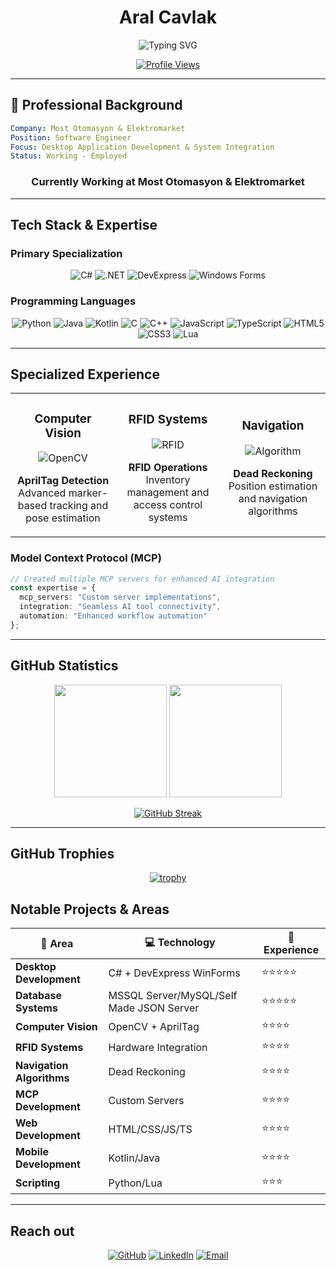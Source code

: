 <div align="center">
  
# Aral Cavlak

<img src="https://readme-typing-svg.demolab.com?font=Fira+Code&weight=600&size=28&duration=3000&pause=1000&color=00F7FF&center=true&vCenter=true&width=600&lines=Software+Engineer;Full+Stack+Developer;Computer+Vision+Enthusiast;Embedded+Systems+Developer" alt="Typing SVG" />

[![Profile Views](https://komarev.com/ghpvc/?username=AralCA&color=blueviolet&style=flat-square&label=Profile+Views)](https://github.com/AralCA)

</div>

---

## 💼 Professional Background

```yaml
Company: Most Otomasyon & Elektromarket
Position: Software Engineer
Focus: Desktop Application Development & System Integration
Status: Working - Employed 
```

<div align="center">
  
### **Currently Working at Most Otomasyon & Elektromarket**

</div>

---

## Tech Stack & Expertise

### Primary Specialization

<div align="center">

![C#](https://img.shields.io/badge/C%23-239120?style=for-the-badge&logo=c-sharp&logoColor=white)
![.NET](https://img.shields.io/badge/.NET-512BD4?style=for-the-badge&logo=dotnet&logoColor=white)
![DevExpress](https://img.shields.io/badge/DevExpress-FF7200?style=for-the-badge&logo=devexpress&logoColor=white)
![Windows Forms](https://img.shields.io/badge/WinForms-0078D6?style=for-the-badge&logo=windows&logoColor=white)

</div>

### Programming Languages

<div align="center">

![Python](https://img.shields.io/badge/Python-3776AB?style=for-the-badge&logo=python&logoColor=white)
![Java](https://img.shields.io/badge/Java-ED8B00?style=for-the-badge&logo=openjdk&logoColor=white)
![Kotlin](https://img.shields.io/badge/Kotlin-7F52FF?style=for-the-badge&logo=kotlin&logoColor=white)
![C](https://img.shields.io/badge/C-00599C?style=for-the-badge&logo=c&logoColor=white)
![C++](https://img.shields.io/badge/C++-00599C?style=for-the-badge&logo=cplusplus&logoColor=white)
![JavaScript](https://img.shields.io/badge/JavaScript-F7DF1E?style=for-the-badge&logo=javascript&logoColor=black)
![TypeScript](https://img.shields.io/badge/TypeScript-3178C6?style=for-the-badge&logo=typescript&logoColor=white)
![HTML5](https://img.shields.io/badge/HTML5-E34F26?style=for-the-badge&logo=html5&logoColor=white)
![CSS3](https://img.shields.io/badge/CSS3-1572B6?style=for-the-badge&logo=css3&logoColor=white)
![Lua](https://img.shields.io/badge/Lua-2C2D72?style=for-the-badge&logo=lua&logoColor=white)

</div>

---

## Specialized Experience

<div align="center">

<table>
<tr>
<td align="center" width="33%">

### Computer Vision
![OpenCV](https://img.shields.io/badge/OpenCV-5C3EE8?style=for-the-badge&logo=opencv&logoColor=white)

**AprilTag Detection**  
Advanced marker-based tracking and pose estimation

</td>
<td align="center" width="33%">

### RFID Systems
![RFID](https://img.shields.io/badge/RFID-FF6B6B?style=for-the-badge&logo=contactless-payment&logoColor=white)

**RFID Operations**  
Inventory management and access control systems

</td>
<td align="center" width="33%">

### Navigation
![Algorithm](https://img.shields.io/badge/Algorithms-4A90E2?style=for-the-badge&logo=algorithm&logoColor=white)

**Dead Reckoning**  
Position estimation and navigation algorithms

</td>
</tr>
</table>

</div>

### Model Context Protocol (MCP)

```typescript
// Created multiple MCP servers for enhanced AI integration
const expertise = {
  mcp_servers: "Custom server implementations",
  integration: "Seamless AI tool connectivity",
  automation: "Enhanced workflow automation"
};
```

---

## GitHub Statistics

<div align="center">

<img height="180em" src="https://github-readme-stats.vercel.app/api?username=AralCA&show_icons=true&theme=tokyonight&include_all_commits=true&count_private=true&hide_border=true&bg_color=0D1117&title_color=00F7FF&icon_color=00F7FF&text_color=FFFFFF"/>

<img height="180em" src="https://github-readme-stats.vercel.app/api/top-langs/?username=AralCA&layout=compact&langs_count=8&theme=tokyonight&hide_border=true&bg_color=0D1117&title_color=00F7FF&text_color=FFFFFF"/>

</div>

<div align="center">

[![GitHub Streak](https://github-readme-streak-stats.herokuapp.com?user=AralCA&theme=tokyonight&hide_border=true&background=0D1117&ring=00F7FF&fire=FF6D00&currStreakLabel=00F7FF&sideNums=FFFFFF&currStreakNum=FFFFFF&sideLabels=00F7FF&dates=FFFFFF)](https://git.io/streak-stats)

</div>

---

## GitHub Trophies

<div align="center">

[![trophy](https://github-profile-trophy.vercel.app/?username=AralCA&theme=tokyonight&no-frame=true&no-bg=true&row=1&column=7&margin-w=15&margin-h=15)](https://github.com/ryo-ma/github-profile-trophy)

</div>

## Notable Projects & Areas

<div align="center">

| 🎯 Area | 💻 Technology | 🔧 Experience |
|---------|---------------|---------------|
| **Desktop Development** | C# + DevExpress WinForms | ⭐⭐⭐⭐⭐ |
| **Database Systems** | MSSQL Server/MySQL/Self Made JSON Server | ⭐⭐⭐⭐⭐ |
| **Computer Vision** | OpenCV + AprilTag | ⭐⭐⭐⭐ |
| **RFID Systems** | Hardware Integration | ⭐⭐⭐⭐ |
| **Navigation Algorithms** | Dead Reckoning | ⭐⭐⭐⭐ |
| **MCP Development** | Custom Servers | ⭐⭐⭐⭐ |
| **Web Development** | HTML/CSS/JS/TS | ⭐⭐⭐⭐ |
| **Mobile Development** | Kotlin/Java | ⭐⭐⭐⭐ |
| **Scripting** | Python/Lua | ⭐⭐⭐ |

</div>

---

## Reach out

<div align="center">

[![GitHub](https://img.shields.io/badge/GitHub-100000?style=for-the-badge&logo=github&logoColor=white)](https://github.com/AralCA)
[![LinkedIn](https://img.shields.io/badge/LinkedIn-0077B5?style=for-the-badge&logo=linkedin&logoColor=white)](https://www.linkedin.com/in/aral-cavlak-347212293/)
[![Email](https://img.shields.io/badge/Email-D14836?style=for-the-badge&logo=gmail&logoColor=white)](mailto:aralcavlakbusiness@gmail.com)

</div>

